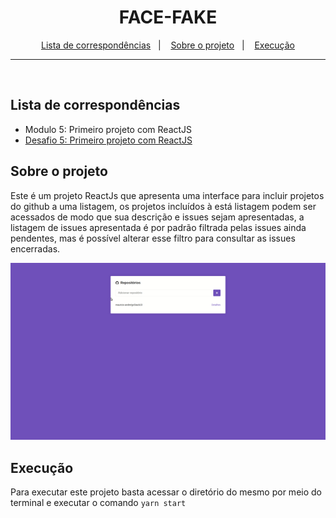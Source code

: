 <h1 align="center">
  FACE-FAKE
</h1>

<p align="center">
  <a href="#lista-de-correspondências">Lista de correspondências</a>&nbsp;&nbsp;&nbsp;|&nbsp;&nbsp;&nbsp;
  <a href="#sobre-o-projeto">Sobre o projeto</a>&nbsp;&nbsp;&nbsp;|&nbsp;&nbsp;&nbsp;
  <a href="#execução">Execução</a>
</p>

---
<br />

## Lista de correspondências
* Modulo 5: Primeiro projeto com ReactJS
* [Desafio 5: Primeiro projeto com ReactJS](./_instruction/Desafio05.md)

## Sobre o projeto
Este é um projeto ReactJs que apresenta uma interface para incluir projetos do github a uma listagem, os projetos incluídos à está listagem podem ser acessados de modo que sua descrição e issues sejam apresentadas, a listagem de issues apresentada é por padrão filtrada pelas issues ainda pendentes, mas é possível alterar esse filtro para consultar as issues encerradas.

<div align="center">
  <img src="../../.github/print-list-repository.gif" style="max-width: 100%; width: 800px;" alt="Imagem gif que demonstra o modo de incluir projetos do github a listagem de projetos" />
</div>

## Execução
Para executar este projeto basta acessar o diretório do mesmo por meio do terminal e executar o comando `yarn start`
